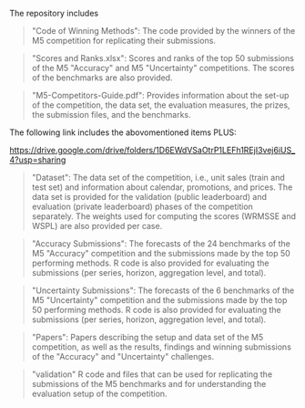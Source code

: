 The repository includes

>"Code of Winning Methods": The code provided by the winners of the M5 competition for replicating their submissions.

>"Scores and Ranks.xlsx": Scores and ranks of the top 50 submissions of the M5 "Accuracy" and M5 "Uncertainty" competitions. The scores of the benchmarks are also provided.

>"M5-Competitors-Guide.pdf": Provides information about the set-up of the competition, the data set, the evaluation measures, the prizes, the submission files, and the benchmarks.



The following link includes the abovomentioned items PLUS:

https://drive.google.com/drive/folders/1D6EWdVSaOtrP1LEFh1REjI3vej6iUS_4?usp=sharing

>"Dataset": The data set of the competition, i.e., unit sales (train and test set) and information about calendar, promotions, and prices. The data set is provided for the validation (public leaderboard) and evaluation (private leaderboard) phases of the competition separately. The weights used for computing the scores (WRMSSE and WSPL) are also provided per case.

>"Accuracy Submissions": The forecasts of the 24 benchmarks of the M5 "Accuracy" competition and the submissions made by the top 50 performing methods. R code is also provided for evaluating the submissions (per series, horizon, aggregation level, and total).

>"Uncertainty Submissions": The forecasts of the 6 benchmarks of the M5 "Uncertainty" competition and the submissions made by the top 50 performing methods. R code is also provided for evaluating the submissions (per series, horizon, aggregation level, and total).

>"Papers": Papers describing the setup and data set of the M5 competition, as well as the results, findings and winning submissions of the "Accuracy" and "Uncertainty" challenges.

>"validation" R code and files that can be used for replicating the submissions of the M5 benchmarks and for understanding the evaluation setup of the competition.
